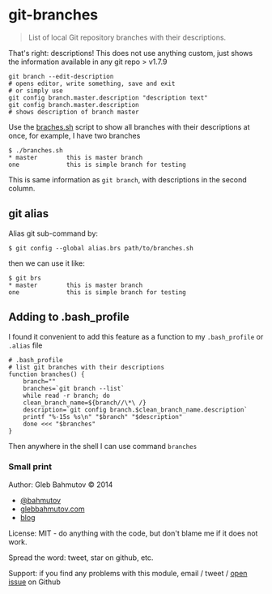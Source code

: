 # git-branches

> List of local Git repository branches with their descriptions.

That's right: descriptions! This does not use anything custom, just
shows the information available in any git repo > v1.7.9

    git branch --edit-description
    # opens editor, write something, save and exit
    # or simply use
    git config branch.master.description "description text"
    git config branch.master.description
    # shows description of branch master

Use the [braches.sh](branches.sh) script to show all branches
with their descriptions at once, for example, I have two branches

    $ ./branches.sh
    * master        this is master branch
    one             this is simple branch for testing

This is same information as `git branch`, with descriptions in the
second column.

## git alias

Alias git sub-command by:

    $ git config --global alias.brs path/to/branches.sh

then we can use it like:

    $ git brs
    * master        this is master branch
    one             this is simple branch for testing

## Adding to .bash_profile

I found it convenient to add this feature as a function to my `.bash_profile`
or `.alias` file

    # .bash_profile
    # list git branches with their descriptions
    function branches() {
        branch=""
        branches=`git branch --list`
        while read -r branch; do
        clean_branch_name=${branch//\*\ /}
        description=`git config branch.$clean_branch_name.description`
        printf "%-15s %s\n" "$branch" "$description"
        done <<< "$branches"
    }

Then anywhere in the shell I can use command `branches`

### Small print

Author: Gleb Bahmutov &copy; 2014

* [@bahmutov](https://twitter.com/bahmutov)
* [glebbahmutov.com](http://glebbahmutov.com)
* [blog](http://bahmutov.calepin.co/)

License: MIT - do anything with the code, but don't blame me if it does not work.

Spread the word: tweet, star on github, etc.

Support: if you find any problems with this module, email / tweet /
[open issue](https://github.com/bahmutov/git-branches/issues) on Github
